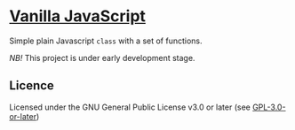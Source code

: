 # [Vanilla JavaScript](https://github.com/jyri78/v.JS)

Simple plain Javascript `class` with a set of functions.

*NB!* This project is under early development stage.

## Licence

Licensed under the GNU General Public License v3.0 or later (see [GPL-3.0-or-later](https://github.com/jyri78/v.JS/blob/master/LICENSE))

